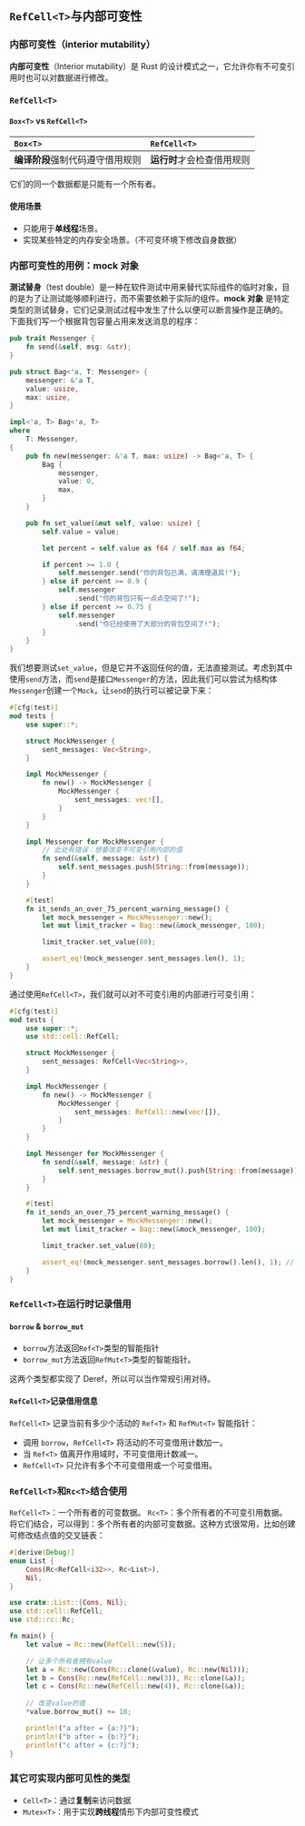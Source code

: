 ## `RefCell<T>`与内部可变性

### 内部可变性（interior mutability）
**内部可变性**（Interior mutability）是 Rust 的设计模式之一，它允许你有不可变引用时也可以对数据进行修改。

### `RefCell<T>`
#### `Box<T>` vs `RefCell<T>`
|`Box<T>`|`RefCell<T>`|
|:-|:-|
|**编译阶段**强制代码遵守借用规则|**运行时**才会检查借用规则|

它们的同一个数据都是只能有一个所有者。

#### 使用场景
- 只能用于**单线程**场景。
- 实现某些特定的内存安全场景。（不可变环境下修改自身数据）

### 内部可变性的用例：mock 对象
**测试替身**（test double）是一种在软件测试中用来替代实际组件的临时对象，目的是为了让测试能够顺利进行，而不需要依赖于实际的组件。**mock 对象** 是特定类型的测试替身，它们记录测试过程中发生了什么以便可以断言操作是正确的。
下面我们写一个根据背包容量占用来发送消息的程序：
```rust
pub trait Messenger {
    fn send(&self, msg: &str);
}

pub struct Bag<'a, T: Messenger> {
    messenger: &'a T,
    value: usize,
    max: usize,
}

impl<'a, T> Bag<'a, T>
where
    T: Messenger,
{
    pub fn new(messenger: &'a T, max: usize) -> Bag<'a, T> {
        Bag {
            messenger,
            value: 0,
            max,
        }
    }

    pub fn set_value(&mut self, value: usize) {
        self.value = value;

        let percent = self.value as f64 / self.max as f64;

        if percent >= 1.0 {
            self.messenger.send("你的背包已满，请清理道具!");
        } else if percent >= 0.9 {
            self.messenger
                .send("你的背包只有一点点空间了!");
        } else if percent >= 0.75 {
            self.messenger
                .send("你已经使用了大部分的背包空间了!");
        }
    }
}
```
我们想要测试`set_value`，但是它并不返回任何的值，无法直接测试。考虑到其中使用`send`方法，而`send`是接口`Messenger`的方法，因此我们可以尝试为结构体`Messenger`创建一个`Mock`，让`send`的执行可以被记录下来：
```rust
#[cfg(test)]
mod tests {
    use super::*;

    struct MockMessenger {
        sent_messages: Vec<String>,
    }

    impl MockMessenger {
        fn new() -> MockMessenger {
            MockMessenger {
                sent_messages: vec![],
            }
        }
    }

    impl Messenger for MockMessenger {
        // 此处有错误：想要改变不可变引用内部的值
        fn send(&self, message: &str) {
            self.sent_messages.push(String::from(message));
        }
    }

    #[test]
    fn it_sends_an_over_75_percent_warning_message() {
        let mock_messenger = MockMessenger::new();
        let mut limit_tracker = Bag::new(&mock_messenger, 100);

        limit_tracker.set_value(80);

        assert_eq!(mock_messenger.sent_messages.len(), 1);
    }
}
```
通过使用`RefCell<T>`，我们就可以对不可变引用的内部进行可变引用：
```rust
#[cfg(test)]
mod tests {
    use super::*;
    use std::cell::RefCell;

    struct MockMessenger {
        sent_messages: RefCell<Vec<String>>,
    }

    impl MockMessenger {
        fn new() -> MockMessenger {
            MockMessenger {
                sent_messages: RefCell::new(vec![]),
            }
        }
    }

    impl Messenger for MockMessenger {
        fn send(&self, message: &str) {
            self.sent_messages.borrow_mut().push(String::from(message));    // borrow_mut：内部可变引用
        }
    }

    #[test]
    fn it_sends_an_over_75_percent_warning_message() {
        let mock_messenger = MockMessenger::new();
        let mut limit_tracker = Bag::new(&mock_messenger, 100);

        limit_tracker.set_value(80);

        assert_eq!(mock_messenger.sent_messages.borrow().len(), 1); // borrow：内部不可变引用
    }
}
```

### `RefCell<T>`在运行时记录借用
#### `borrow` & `borrow_mut`
- `borrow`方法返回`Ref<T>`类型的智能指针
- `borrow_mut`方法返回`RefMut<T>`类型的智能指针。

这两个类型都实现了 Deref，所以可以当作常规引用对待。

#### `RefCell<T>`记录借用信息
`RefCell<T>` 记录当前有多少个活动的 `Ref<T>` 和 `RefMut<T>` 智能指针：
- 调用 `borrow`，`RefCell<T>` 将活动的不可变借用计数加一。
- 当 `Ref<T>` 值离开作用域时，不可变借用计数减一。
- `RefCell<T>` 只允许有多个不可变借用或一个可变借用。

### `RefCell<T>`和`Rc<T>`结合使用
`RefCell<T>`：一个所有者的可变数据。
`Rc<T>`：多个所有者的不可变引用数据。
将它们结合，可以得到：多个所有者的内部可变数据。这种方式很常用，比如创建可修改结点值的交叉链表：
```rust
#[derive(Debug)]
enum List {
    Cons(Rc<RefCell<i32>>, Rc<List>),
    Nil,
}

use crate::List::{Cons, Nil};
use std::cell::RefCell;
use std::rc::Rc;

fn main() {
    let value = Rc::new(RefCell::new(5));

    // 让多个所有者拥有value
    let a = Rc::new(Cons(Rc::clone(&value), Rc::new(Nil)));
    let b = Cons(Rc::new(RefCell::new(3)), Rc::clone(&a));
    let c = Cons(Rc::new(RefCell::new(4)), Rc::clone(&a));
    
    // 改变value的值
    *value.borrow_mut() += 10;

    println!("a after = {a:?}");
    println!("b after = {b:?}");
    println!("c after = {c:?}");
}
```

### 其它可实现内部可见性的类型
- `Cell<T>`：通过**复制**来访问数据
- `Mutex<T>`：用于实现**跨线程**情形下内部可变性模式